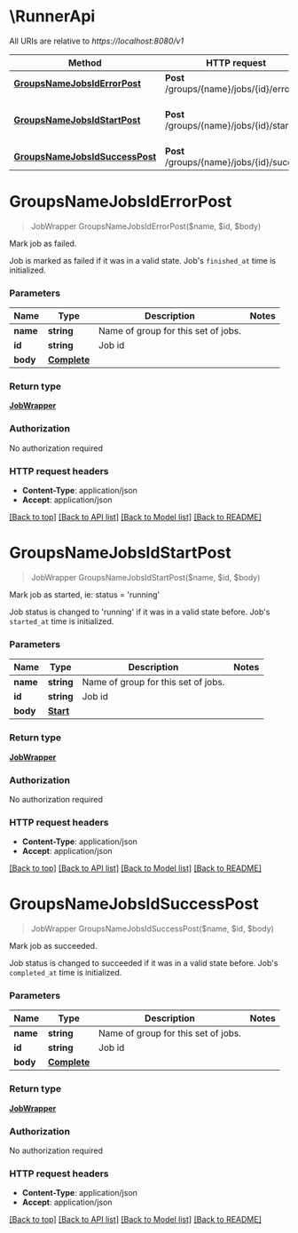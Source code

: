 # \RunnerApi

All URIs are relative to *https://localhost:8080/v1*

Method | HTTP request | Description
------------- | ------------- | -------------
[**GroupsNameJobsIdErrorPost**](RunnerApi.md#GroupsNameJobsIdErrorPost) | **Post** /groups/{name}/jobs/{id}/error | Mark job as failed.
[**GroupsNameJobsIdStartPost**](RunnerApi.md#GroupsNameJobsIdStartPost) | **Post** /groups/{name}/jobs/{id}/start | Mark job as started, ie: status &#x3D; &#39;running&#39;
[**GroupsNameJobsIdSuccessPost**](RunnerApi.md#GroupsNameJobsIdSuccessPost) | **Post** /groups/{name}/jobs/{id}/success | Mark job as succeeded.


# **GroupsNameJobsIdErrorPost**
> JobWrapper GroupsNameJobsIdErrorPost($name, $id, $body)

Mark job as failed.

Job is marked as failed if it was in a valid state. Job's `finished_at` time is initialized.


### Parameters

Name | Type | Description  | Notes
------------- | ------------- | ------------- | -------------
 **name** | **string**| Name of group for this set of jobs. | 
 **id** | **string**| Job id | 
 **body** | [**Complete**](Complete.md)|  | 

### Return type

[**JobWrapper**](JobWrapper.md)

### Authorization

No authorization required

### HTTP request headers

 - **Content-Type**: application/json
 - **Accept**: application/json

[[Back to top]](#) [[Back to API list]](../README.md#documentation-for-api-endpoints) [[Back to Model list]](../README.md#documentation-for-models) [[Back to README]](../README.md)

# **GroupsNameJobsIdStartPost**
> JobWrapper GroupsNameJobsIdStartPost($name, $id, $body)

Mark job as started, ie: status = 'running'

Job status is changed to 'running' if it was in a valid state before. Job's `started_at` time is initialized.


### Parameters

Name | Type | Description  | Notes
------------- | ------------- | ------------- | -------------
 **name** | **string**| Name of group for this set of jobs. | 
 **id** | **string**| Job id | 
 **body** | [**Start**](Start.md)|  | 

### Return type

[**JobWrapper**](JobWrapper.md)

### Authorization

No authorization required

### HTTP request headers

 - **Content-Type**: application/json
 - **Accept**: application/json

[[Back to top]](#) [[Back to API list]](../README.md#documentation-for-api-endpoints) [[Back to Model list]](../README.md#documentation-for-models) [[Back to README]](../README.md)

# **GroupsNameJobsIdSuccessPost**
> JobWrapper GroupsNameJobsIdSuccessPost($name, $id, $body)

Mark job as succeeded.

Job status is changed to succeeded if it was in a valid state before. Job's `completed_at` time is initialized.


### Parameters

Name | Type | Description  | Notes
------------- | ------------- | ------------- | -------------
 **name** | **string**| Name of group for this set of jobs. | 
 **id** | **string**| Job id | 
 **body** | [**Complete**](Complete.md)|  | 

### Return type

[**JobWrapper**](JobWrapper.md)

### Authorization

No authorization required

### HTTP request headers

 - **Content-Type**: application/json
 - **Accept**: application/json

[[Back to top]](#) [[Back to API list]](../README.md#documentation-for-api-endpoints) [[Back to Model list]](../README.md#documentation-for-models) [[Back to README]](../README.md)

